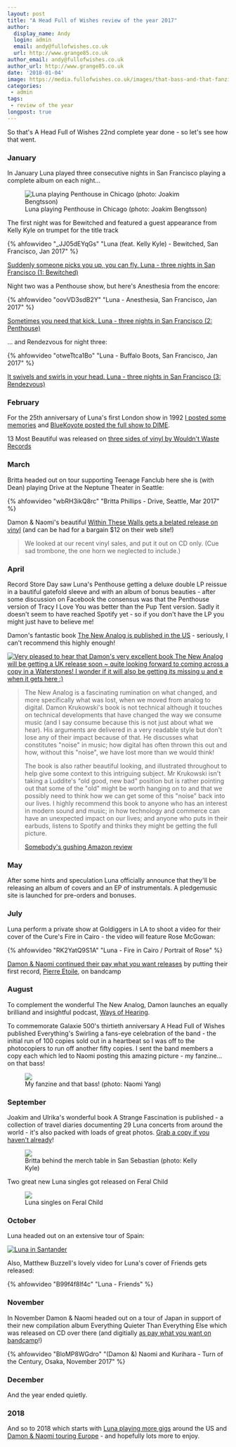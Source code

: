 ```yaml
---
layout: post
title: "A Head Full of Wishes review of the year 2017"
author:
  display_name: Andy
  login: admin
  email: andy@fullofwishes.co.uk
  url: http://www.grange85.co.uk
author_email: andy@fullofwishes.co.uk
author_url: http://www.grange85.co.uk
date: '2018-01-04'
image: https://media.fullofwishes.co.uk/images/that-bass-and-that-fanzine.jpg
categories:
 - admin
tags:
 - review of the year
longpost: true
---
```

<p>So that's A Head Full of Wishes 22nd complete year done - so let's see how that went.</p>

<h3>January</h3>
In January Luna played three consecutive nights in San Francisco playing a complete album on each night...

<figure class="caption aligncenter"><img src="https://media.fullofwishes.co.uk/02-luna/show_assets/2017-01-20/2017-01-20-luna-penthouse-joakim-21.jpg" alt="Luna playing Penthouse in Chicago (photo: Joakim Bengtsson)" /><figcaption class="caption-text">Luna playing Penthouse in Chicago (photo: Joakim Bengtsson)</figcaption></figure>

<p>The first night was for Bewitched and featured a guest appearance from Kelly Kyle on trumpet for the title track</p>

{% ahfowvideo "_JJ05dEYqGs" "Luna (feat. Kelly Kyle) - Bewitched, San Francisco, Jan 2017" %}

<p><a href="/2017/03/19/luna-three-nights-in-san-francisco-1-bewitched/">Suddenly someone picks you up, you can fly. Luna - three nights in San Francisco (1: Bewitched)</a></p>

<!--more-->
<p>Night two was a Penthouse show, but here's Anesthesia from the encore:</p>
{% ahfowvideo "oovVD3sdB2Y" "Luna - Anesthesia, San Francisco, Jan 2017" %}
<p><a href="/2017/02/19/luna-three-nights-in-san-francisco-2-penthouse/">Sometimes you need that kick. Luna - three nights in San Francisco (2: Penthouse)</a></p>

<p>&hellip; and Rendezvous for night three:</p>
{% ahfowvideo "otweTtca1Bo" "Luna - Buffalo Boots, San Francisco, Jan 2017" %}
<p><a href="/2017/02/03/luna-three-nights-in-san-francisco-3-rendezvous/">It swivels and swirls in your head. Luna - three nights in San Francisco (3: Rendezvous)</a></p>

<h3>February</h3>
<p>For the 25th anniversary of Luna's first London show in 1992 <a href="/2017/02/27/download-luna-in-london-25-years-ago/">I posted some memories</a> and <a href="http://www.dimeadozen.org/torrents-details.php?id=585083">BlueKoyote posted the full show to DIME</a>.</p>

<p>13 Most Beautiful was released on <a href="https://ww-records.com/store.html#!/products/dean-britta">three sides of vinyl by Wouldn't Waste Records</a></p>

<h3>March</h3>
<p>Britta headed out on tour supporting Teenage Fanclub here she is (with Dean) playing Drive at the Neptune Theater in Seattle:</p>
{% ahfowvideo "wbRH3ikQ8rc" "Britta Phillips - Drive, Seattle, Mar 2017" %}

<p>Damon & Naomi's beautiful <a href="https://www.20-20-20.com/store/damon-naomi-wi">Within These Walls gets a belated release on vinyl</a> (and can be had for a bargain $12 on their web site!)</p>
<blockquote>We looked at our recent vinyl sales, and put it out on CD only. (Cue sad trombone, the one horn we neglected to include.)</blockquote>


<h3>April</h3>
<p>Record Store Day saw Luna's Penthouse getting a deluxe double LP reissue in a bautiful gatefold sleeve and with an album of bonus beauties - after some discussion on Facebook the consensus was that the Penthouse version of Tracy I Love You was better than the Pup Tent version. Sadly it doesn't seem to have reached Spotify yet - so if you don't have the LP you might just have to believe me!</p>

<p>Damon's fantastic book <a href="http://amzn.to/2CFlsGK">The New Analog is published in the US</a> - seriously, I can't recommend this highly enough!</p>
<div class="col-md-6 float-right"><a data-flickr-embed="true"  href="https://www.flickr.com/photos/grange85/37710202652/" title="Very pleased to hear that Damon&#x27;s very excellent book The New Analog will be getting a UK release soon ~ quite looking forward to coming across a copy in a Waterstones! I wonder if it will also be getting its missing u and e when it gets here :)"><img src="https://media.fullofwishes.co.uk/flickr-downloads/37710202652_f6bc3d80a5.jpg" alt="Very pleased to hear that Damon&#x27;s very excellent book The New Analog will be getting a UK release soon ~ quite looking forward to coming across a copy in a Waterstones! I wonder if it will also be getting its missing u and e when it gets here :)"></a></div>
<blockquote><p>The New Analog is a fascinating rumination on what changed, and more specifically what was lost, when we moved from analog to digital. Damon Krukowski's book is not technical although it touches on technical developments that have changed the way we consume music (and I say consume because this is not just about what we hear). His arguments are delivered in a very readable style but don't lose any of their impact because of that. He discusses what constitutes "noise" in music; how digital has often thrown this out and how, without this "noise", we have lost more than we would think!</p>

<p>The book is also rather beautiful looking, and illustrated throughout to help give some context to this intriguing subject. Mr Krukowski isn't taking a Luddite's "old good, new bad" position but is rather pointing out that some of the "old" might be worth hanging on to and that we possibly need to think how we can get some of this "noise" back into our lives. I highly recommend this book to anyone who has an interest in modern sound and music; in how technology and commerce can have an unexpected impact on our lives; and anyone who puts in their earbuds, listens to Spotify and thinks they might be getting the full picture.</p>
<footer><a href="http://amzn.to/2CtfzbK">Somebody's gushing Amazon review</a></footer></blockquote>

<h3>May</h3>
<p>After some hints and speculation Luna officially announce that they'll be releasing an album of covers and an EP of instrumentals. A pledgemusic site is launched for pre-orders and bonuses.</p>


<h3>July</h3>
<p>Luna perform a private show at Goldiggers in LA to shoot a video for their cover of the Cure's Fire in Cairo - the video will feature Rose McGowan:</p>
{% ahfowvideo "RK2YatQ9S1A" "Luna - Fire in Cairo / Portrait of Rose" %}

<p><a href="https://damonandnaomi.bandcamp.com/">Damon & Naomi continued their pay what you want releases</a> by putting their first record, <a href="https://damonandnaomi.bandcamp.com/album/everything-quieter-than-everything-else-live-in-japan">Pierre Etoile</a>, on bandcamp</p>

<h3>August</h3>
<p>To complement the wonderful The New Analog, Damon launches an equally brilliand and insightful podcast, <a href="https://www.radiotopia.fm/showcase/ways-of-hearing/">Ways of Hearing</a>.</p>

<p>To commemorate Galaxie 500's thirtieth anniversary A Head Full of Wishes published Everything's Swirling a fans-eye celebration of the band - the initial run of 100 copies sold out in a heartbeat so I was off to the photocopiers to run off another fifty copies. I sent the band members a copy each which led to Naomi posting this amazing picture - my fanzine... on that bass!</p>

<figure><img src="{{site.baseurl}}/images/that-bass-and-that-fanzine.jpg" class="img-fluid" /><figcaption>My fanzine and that bass! (photo: Naomi Yang)</figcaption></figure>

<h3>September</h3>
<p>Joakim and Ulrika's wonderful book A Strange Fascination is published - a collection of travel diaries documenting 29 Luna concerts from around the world - it's also packed with loads of great photos. <a href="http://www.seriesofdreams.se/">Grab a copy if you haven't already</a>!</p>

<figure><img src="{{site.baseurl}}/images/britta-a-strange-fascination.jpg" class="img-fluid" /><figcaption>Britta behind the merch table in San Sebastian (photo: Kelly Kyle)</figcaption></figure>

<p>Two great new Luna singles got released on Feral Child</p>

<figure><img src="{{site.baseurl}}/images/luna-feral-child-singles-mosaic.jpg" class="img-fluid" /><figcaption>Luna singles on Feral Child</figcaption></figure>

<h3>October</h3>
<p>Luna headed out on an extensive tour of Spain:</p>
<a data-flickr-embed="true"  href="https://www.flickr.com/photos/grange85/23719168068/" title="Luna in Santander"><img src="https://media.fullofwishes.co.uk/flickr-downloads/23719168068_8764c2fbfd_c.jpg" alt="Luna in Santander"></a>

<p>Also, Matthew Buzzell's lovely video for Luna's cover of Friends gets released:</p>

{% ahfowvideo "B99f4f8lf4c" "Luna - Friends" %}

<h3>November</h3>
<p>In November Damon & Naomi headed out on a tour of Japan in support of their new compilation album Everything Quieter Than Everything Else which was released on CD over there (and digitially <a href="https://damonandnaomi.bandcamp.com/album/everything-quieter-than-everything-else-live-in-japan">as pay what you want on bandcamp</a>!)</p>

{% ahfowvideo "BloMP8WGdro" "(Damon &) Naomi and Kurihara - Turn of the Century, Osaka, November 2017" %}


<h3>December</h3>
<p>And the year ended quietly.</p>

<h3>2018</h3>
<p>And so to 2018 which starts with <a href="/database/luna/shows/">Luna playing more gigs</a> around the US and <a href="/database/damon-and-naomi/shows/">Damon & Naomi touring Europe</a> - and hopefully lots more to enjoy.</p>

